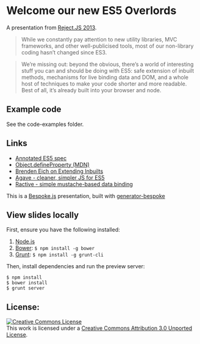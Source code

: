 # Welcome our new ES5 Overlords

A presentation from [Reject.JS 2013](http://rejectjs.org/speakers.html#mikemaccana).

> While we constantly pay attention to new utility libraries, MVC frameworks, and other well-publicised tools, most of our non-library coding hasn’t changed since ES3.

> We’re missing out: beyond the obvious, there’s a world of interesting stuff you can and should be doing with ES5: safe extension of inbuilt methods, mechanisms for live binding data and DOM, and a whole host of techniques to make your code shorter and more readable. Best of all, it’s already built into your browser and node.

## Example code

See the code-examples folder.

## Links

 * [Annotated ES5 spec](http://es5.github.io/)
 * [Object.defineProperty (MDN)](https://developer.mozilla.org/en-US/docs/Web/JavaScript/Reference/Global_Objects/Object/defineProperty)
 * [Brenden Eich on Extending Inbuilts](http://vimeo.com/66711027)
 * [Agave - cleaner, simpler JS for ES5](http://agavejs.org)
 * [Ractive - simple mustache-based data binding ](http://ractivejs.org)

This is a [Bespoke.js](http://markdalgleish.com/projects/bespoke.js) presentation, built with [generator-bespoke](https://github.com/markdalgleish/generator-bespoke)

## View slides locally

First, ensure you have the following installed:

1. [Node.js](http://nodejs.org)
2. [Bower](http://bower.io): `$ npm install -g bower`
3. [Grunt](http://gruntjs.com): `$ npm install -g grunt-cli`

Then, install dependencies and run the preview server:

    $ npm install
    $ bower install
    $ grunt server

## License:

<a rel="license" href="http://creativecommons.org/licenses/by/3.0/deed.en_US"><img alt="Creative Commons License" style="border-width:0" src="http://i.creativecommons.org/l/by/3.0/88x31.png" /></a><br />This work is licensed under a <a rel="license" href="http://creativecommons.org/licenses/by/3.0/deed.en_US">Creative Commons Attribution 3.0 Unported License</a>.
